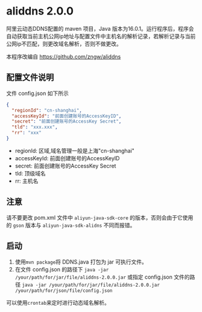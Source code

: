 # aliddns 2.0.0

阿里云动态DDNS配置的 maven 项目，Java 版本为16.0.1。运行程序后，程序会自动获取当前主机公网ip地址与配置文件中主机名的解析记录，若解析记录与当前公网ip不匹配，则更改域名解析，否则不做更改。

本程序改编自 https://github.com/zngw/aliddns

## 配置文件说明

文件 config.json 如下所示

```json
{
  "regionId": "cn-shanghai",
  "accessKeyId": "前面创建账号的AccessKeyID",
  "secret": "前面创建账号的AccessKey Secret",
  "tld": "xxx.xxx",
  "rr": "xxx"
}
```

* regionId: 区域,域名管理一般是上海"cn-shanghai"
* accessKeyId: 前面创建账号的AccessKeyID
* secret: 前面创建账号的AccessKey Secret
* tld: 顶级域名
* rr: 主机名

## 注意

请不要更改 pom.xml 文件中 `aliyun-java-sdk-core` 的版本，否则会由于它使用的 `gson` 版本与 `aliyun-java-sdk-alidns` 不同而报错。

## 启动

1. 使用`mvn package`将 DDNS.java 打包为 jar 可执行文件。
2. 在文件 config.json 的路径下 `java -jar /your/path/for/jar/file/aliddns-2.0.0.jar` 或指定 config.json
   文件的路径 `java -jar /your/path/for/jar/file/aliddns-2.0.0.jar /your/path/for/json/file/config.json`

可以使用`crontab`来定时进行动态域名解析。

